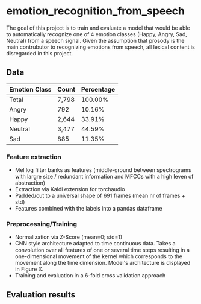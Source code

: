 # emotion_recognition_from_speech

The goal of this project is to train and evaluate a model that would be able to automatically recognize one of 4 emotion classes (Happy, Angry, Sad, Neutral) from a speech signal. Given the assumption that prosody is the main contrubutor to recognizing emotions from speech, all lexical content is disregarded in this project.

## Data

Emotion Class | Count | Percentage
------------ | ------------- | ------------- 
Total | 7,798 | 100.00%
Angry | 792 | 10.16%
Happy | 2,644 | 33.91%
Neutral | 3,477 | 44.59%
Sad | 885 | 11.35%

### Feature extraction
* Mel log filter banks as features (middle-ground between spectrograms with largre size / redundant information and MFCCs with a high leven of abstraction)
* Extraction via Kaldi extension for torchaudio
* Padded/cut to a universal shape of 691 frames (mean nr of frames + std)
* Features combined with the labels into a pandas dataframe

### Preprocessing/Training
* Normalization via Z-Score (mean=0; std=1)
* CNN style architecture adapted to time continuous data. Takes a convolution over all features of one or several time steps resulting in a one-dimensional movement of the kernel which corresponds to the movement along the time dimension. Model's architecture is displayed in Figure X.
* Training and evaluation in a 6-fold cross validation approach

## Evaluation results



